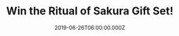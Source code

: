 ---
campaign-uuid: "c-570153b0-ed8d-435f-8cdc-ca0500c3414c"
type: "Competition"
category: "Gifts"
date: "2019-06-26T06:00:00.000Z"
end-date: "2019-08-26T23:59:00.000Z"
disable-form: false
is_promoted: true
has_entry_page: true
title: "Win the Ritual of Sakura Gift Set!"
competition-description: "<p>Rituals helps you slow down, to find happiness in the\
  \ smallest of things. It is their passion to turn everyday routines into more meaningful\
  \ rituals. That's why we are giving away this wonderful gift pack to enrich your\
  \ life containing a shower foam, body scrub, body cream and hand soap.</p>\n<p>Celebrate\
  \ each day as a new beginning with these care products based on the fabulous aromas\
  \ of Cherry Blossom and Rice Milk.</p>\n"
hero-header: "Win the Ritual of Sakura Gift Set!"
terms-confirmation: "N/A"
banner-img: "https://assets.expresslyapp.com/asset-b8e8ee36-adb4-43d1-8168-2fd158d8f67a.jpg"
logo-left-href: "http://club.expressly.io"
logo-left-image: "https://assets.expresslyapp.com/asset-6b0c79d0-07a4-458f-a3ee-a8586f635e95.jpg"
logo-left-title: "Expressly Club"
bg-image-hero: "https://assets.expresslyapp.com/asset-d7fc8396-1074-4b3e-8adb-36882b35097d.jpg"
bg-image-first: "https://assets.expresslyapp.com/asset-2e8d783d-5e22-4009-943f-ed724af6544e.jpg"
section1-content: "<p>For centuries, the Japanese have celebrated the annual flowering\
  \ of the Cherry Blossom, or Sakura. This marks an awakening of nature and symbolises\
  \ that beauty is momentary and life must be enjoyed. Inspired by this tradition,\
  \ The Ritual of Sakura collection blends the sweetness of Cherry Blossom with nourishing\
  \ Organic Rice Milk, to make each day feel like a new beginning.</p>\n<p>We are\
  \ giving away this wonderful gift pack to enrich your life containing a shower foam,\
  \ body scrub, body cream and hand soap.</p>\n<p>Enter below for a chance to win.</p>\n"
entry-title: "Win the Ritual of Sakura Gift Set!"
entry-content: "<p>Enter the draw to win the Ritual of Sakura Gift Set by completing\
  \ the form below before 23:59 on the 26th of August 2019.</p>\n"
has-winner: false
prize-description: "The Ritual of Sakura Gift Set."
special-conditions: "Multiple entries are allowed up to one every day."
country-restrictions:
- "GB"
---
